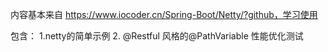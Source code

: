 内容基本来自 https://www.iocoder.cn/Spring-Boot/Netty/?github，学习使用




包含：
1.netty的简单示例
2. @Restful  风格的@PathVariable 性能优化测试